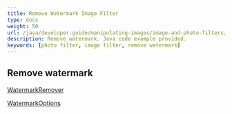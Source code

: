 ```yaml
---
title: Remove Watermark Image Filter
type: docs
weight: 50
url: /java/developer-guide/manipulating-images/image-and-photo-filters/remove-watermark-filter/
description: Remove watermark. Java code example provided.
keywords: [photo filter, image filter, remove watermark]
---
```


## Remove watermark

<a href="https://reference.aspose.com/imaging/java/com.aspose.imaging.watermark/watermarkremover/">WatermarkRemover</a>

<a href="https://reference.aspose.com/imaging/java/com.aspose.imaging.watermark.options/watermarkoptions/">WatermarkOptions</a>
